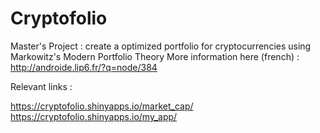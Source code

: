 # Cryptofolio

Master's Project : create a optimized portfolio for cryptocurrencies using Markowitz's Modern Portfolio Theory
More information here (french) : http://androide.lip6.fr/?q=node/384

Relevant links : 

https://cryptofolio.shinyapps.io/market_cap/
https://cryptofolio.shinyapps.io/my_app/

